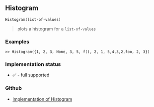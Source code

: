 ## Histogram 

```
Histogram(list-of-values)
```

> plots a histogram for a `list-of-values`

### Examples
 
```
>> Histogram({1, 2, 3, None, 3, 5, f(), 2, 1, 5,4,3,2,foo, 2, 3})
```
 

### Implementation status

* &#x2705; - full supported

### Github

* [Implementation of Histogram](https://github.com/axkr/symja_android_library/blob/master/symja_android_library/matheclipse-core/src/main/java/org/matheclipse/core/builtin/ManipulateFunction.java#L1909) 

